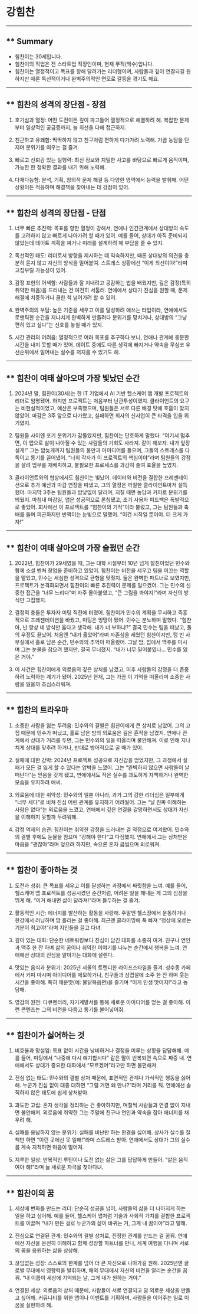 # 강힘찬

--------------------------------------------------------------------------------------------------------------------
** Summary
--------------------------------------------------------------------------------------------------------------------
- 힘찬이는 30세입니다.
- 힘찬이의 직업은 전 스타트업 직장인이며, 현재 무직(백수)입니다.
- 힘찬이는 열정적이고 목표를 향해 달려가는 리더형이며, 사람들과 깊이 연결되길 원하지만 때론 독선적이거나 완벽주의적인 면모로 갈등을 겪기도 해요.

--------------------------------------------------------------------------------------------------------------------
** 힘찬의 성격의 장단점 - 장점
--------------------------------------------------------------------------------------------------------------------
1. 호기심과 열정: 어떤 도전이든 깊이 파고들어 열정적으로 해결하려 해. 복잡한 문제부터 일상적인 궁금증까지, 늘 최선을 다해 접근하지.

2. 친근하고 유쾌함: 딱딱하지 않고 친구처럼 편하게 다가가려 노력해. 가끔 농담을 던지며 분위기를 띄우는 걸 즐겨.

3. 빠르고 신뢰감 있는 실행력: 최신 정보와 치밀한 사고를 바탕으로 빠르게 움직이며, 가능한 한 정확한 결과를 내기 위해 노력해.

4. 다재다능함: 분석, 기획, 창의적 문제 해결 등 다양한 영역에서 능력을 발휘해. 어떤 상황이든 적응하며 해결책을 찾아내는 데 강점이 있어.

--------------------------------------------------------------------------------------------------------------------
** 힘찬의 성격의 장단점 - 단점
--------------------------------------------------------------------------------------------------------------------
1. 너무 빠른 추진력: 목표를 향한 열정이 강해서, 연애나 인간관계에서 상대방의 속도를 고려하지 않고 빠르게 나아가려 할 때가 있어. 예를 들어, 상대가 아직 준비되지 않았는데 데이트 계획을 짜거나 미래를 설계하려 해 부담을 줄 수 있지.

2. 독선적인 태도: 리더로서 방향을 제시하는 데 익숙하지만, 때론 상대방의 의견을 충분히 듣지 않고 자신의 방식을 밀어붙여. 스트레스 상황에선 “이게 최선이야!”라며 고집부릴 가능성이 있어.

3. 감정 표현의 어색함: 사람들과 잘 지내려고 공감하는 법을 배웠지만, 깊은 감정(특히 취약한 마음)을 드러내는 건 여전히 서툴러. 연애에서 상대가 진심을 원할 때, 문제 해결에 치중하거나 쿨한 척 넘어가려 할 수 있어.

4. 완벽주의의 부담: 높은 기준을 세우고 이를 달성하려 애쓰는 타입이라, 연애에서도 로맨틱한 순간을 지나치게 완벽하게 만들려다 분위기를 망치거나, 상대방의 “그냥 편히 있고 싶다”는 신호를 놓칠 때가 있지.

5. 시간 관리의 어려움: 열정적으로 여러 목표를 추구하다 보니, 연애나 관계에 충분한 시간을 내지 못할 때가 있어. 데이트 중에도 다른 생각에 빠지거나 약속을 무심코 우선순위에서 밀어내는 실수를 저지를 수 있기도 해.

--------------------------------------------------------------------------------------------------------------------
** 힘찬이 여태 살아오며 가장 빛났던 순간
--------------------------------------------------------------------------------------------------------------------
1. 2024년 말, 힘찬이(30세)는 한 IT 기업에서 AI 기반 헬스케어 앱 개발 프로젝트의 리더로 임명됐어. 하지만 프로젝트는 처음부터 난관투성이였지. 클라이언트의 요구는 비현실적이었고, 예산은 부족했으며, 팀원들은 서로 다른 배경 탓에 호흡이 맞지 않았어. 마감은 3주 앞으로 다가왔고, 실패하면 회사의 신사업이 큰 타격을 입을 위기였지.

2. 팀원들 사이엔 포기 분위기가 감돌았지만, 힘찬이는 단호하게 말했다. “여기서 멈추면, 이 앱으로 삶이 나아질 수 있는 사람들의 기회도 사라져. 같이 해보자. 내가 앞장설게!” 그는 밤늦게까지 팀원들의 불만과 아이디어를 들으며, 그들의 스트레스를 다독이고 동기를 끌어냈어. “너희 각자가 이 프로젝트의 핵심이야”라며 팀원들의 강점을 살려 업무를 재배치하고, 불필요한 프로세스를 과감히 줄여 효율을 높였지.

3. 클라이언트와의 협상에서도 힘찬이는 빛났어. 데이터와 비전을 결합한 프레젠테이션으로 추가 예산과 마감 연장을 따냈고, 그의 열정은 까칠한 클라이언트마저 설득했어. 마지막 3주는 팀원들과 밤낮없이 달리며, 지칠 때면 농담과 커피로 분위기를 띄웠지. 마침내 마감일, 앱은 성공적으로 론칭됐고, 초기 사용자 피드백은 폭발적으로 좋았어. 회사에선 이 프로젝트를 “힘찬이의 기적”이라 불렀고, 그는 팀원들과 축배를 들며 피곤하지만 반짝이는 눈빛으로 말했어. “이건 시작일 뿐이야. 더 크게 가자!”

--------------------------------------------------------------------------------------------------------------------
** 힘찬이 여태 살아오며 가장 슬펐던 순간
--------------------------------------------------------------------------------------------------------------------
1. 2022년, 힘찬이가 29세였을 때, 그는 대학 시절부터 10년 넘게 절친이었던 민수와 함께 소셜 벤처 창업을 준비하고 있었어. 힘찬이는 비전을 세우고 팀을 이끄는 역할을 맡았고, 민수는 세심한 성격으로 균형을 맞췄지. 둘은 완벽한 파트너로 보였지만, 프로젝트가 본격화되면서 힘찬이의 빠른 추진력이 문제를 일으켰어. 그는 민수의 신중한 접근을 “너무 느리다”며 자주 몰아붙였고, “큰 그림을 봐야지!”라며 자신의 방식만 고집했지.

2. 결정적 충돌은 투자자 미팅 직전에 터졌어. 힘찬이가 민수의 계획을 무시하고 즉흥적으로 프레젠테이션을 바꿨고, 미팅은 엉망이 됐어. 민수는 분노하며 말했다. “힘찬아, 넌 항상 네 방식만 옳다고 생각해. 내가 너 부하냐?” 결국 민수는 팀을 떠났고, 둘의 우정도 끝났어. 처음엔 “내가 옳았어”라며 자존심을 세웠던 힘찬이지만, 텅 빈 사무실에서 홀로 남은 순간, 민수와의 추억이 떠올랐어. 그날 밤, 집에서 맥주를 마시며 그는 눈물을 참으려 했지만, 결국 무너졌지. “내가 너무 밀어붙였나… 민수를 잃은 거야.”

3. 이 사건은 힘찬이에게 외로움의 깊은 상처를 남겼고, 이후 사람들의 감정을 더 존중하려 노력하는 계기가 됐어. 2025년 현재, 그는 가끔 이 기억을 떠올리며 소중한 사람을 잃을까 조심스러워져.

--------------------------------------------------------------------------------------------------------------------
** 힘찬의 트라우마
--------------------------------------------------------------------------------------------------------------------
1. 소중한 사람을 잃는 두려움: 민수와의 결별은 힘찬이에게 큰 상처로 남았어. 그의 고집 때문에 민수가 떠났고, 홀로 남은 밤의 외로움은 깊은 흔적을 남겼지. 연애나 관계에서 상대가 거리를 두면, 그는 민수와의 일을 떠올리며 불안해져. 이로 인해 지나치게 상대를 맞추려 하거나, 반대로 방어적으로 굴 때가 있어.

2. 실패에 대한 강박: 2024년 프로젝트 성공으로 자신감을 얻었지만, 그 과정에서 실패가 모든 걸 잃게 할 수 있다는 압박을 느꼈어. 그는 “완벽하지 않으면 사람들이 날 떠난다”는 믿음을 갖게 됐고, 연애에서도 작은 실수를 과도하게 자책하거나 완벽한 모습을 유지하려 애써.

3. 외로움에 대한 취약성: 민수와의 일뿐 아니라, 과거 그의 강한 리더십은 일부에게 “너무 세다”로 비쳐 진심 어린 관계를 유지하기 어려웠어. 그는 “날 진짜 이해하는 사람은 없다”는 외로움을 느꼈고, 연애에서 깊은 연결을 갈망하면서도 상대가 자신을 이해하지 못할까 두려워해.

4. 감정 억제의 습관: 힘찬이는 취약한 감정을 드러내는 걸 약점으로 여겨왔어. 민수와의 결별 후에도 눈물을 참으며 “강해야 한다”고 다짐했지. 연애에서 그는 상처받은 마음을 “괜찮아”라며 덮으려 하지만, 속으론 혼자 곱씹으며 외로워져.
--------------------------------------------------------------------------------------------------------------------
** 힘찬이 좋아하는 것
--------------------------------------------------------------------------------------------------------------------
1. 도전과 성취: 큰 목표를 세우고 이를 달성하는 과정에서 짜릿함을 느껴. 예를 들어, 헬스케어 앱 프로젝트를 성공시켰던 순간처럼, 어려운 일을 해내는 게 그의 심장을 뛰게 해. “이거 해내면 삶이 달라져!”라며 몰두하는 걸 즐겨.

2. 활동적인 시간: 에너지를 발산하는 활동을 사랑해. 주말엔 헬스장에서 운동하거나 한강에서 러닝하며 땀 흘리는 걸 좋아해. 최근엔 클라이밍에 푹 빠져 “정상에 오르는 기분이 최고야!”라며 지인들을 끌고 다녀.

3. 깊이 있는 대화: 단순한 네트워킹보다 진심이 담긴 대화를 소중히 여겨. 친구나 연인과 맥주 한 잔 하며 삶의 꿈이나 취약한 이야기를 나누는 순간에서 행복을 느껴. 연애에선 상대의 진심을 알아가는 대화에 설렌다.

4. 맛있는 음식과 분위기: 2025년 서울의 트렌디한 라이프스타일을 즐겨. 성수동 카페에서 커피 마시며 아이디어를 메모하거나, 친구들과 삼겹살에 소주 한 잔 하며 웃는 시간을 좋아해. 특히 매운맛(예: 불닭볶음면)을 즐기며 “이게 인생 맛이지!”라고 농담해.

5. 영감의 원천: 다큐멘터리, 자기계발서를 통해 새로운 아이디어를 얻는 걸 좋아해. 이런 콘텐츠는 그의 비전을 다듬고 동기를 불어넣어줘.

--------------------------------------------------------------------------------------------------------------------
** 힘찬이가 싫어하는 것
--------------------------------------------------------------------------------------------------------------------
1. 비효율과 망설임: 목표 없이 시간을 낭비하거나 결정을 미루는 상황을 답답해해. 예를 들어, 미팅에서 “나중에 다시 얘기합시다” 같은 말이 반복되면 속으로 짜증 내. 연애에서도 상대가 중요한 대화에서 “모르겠어”라고만 하면 불편해져.

2. 진심 없는 태도: 민수와의 결별 상처 때문에, 표면적인 관계나 가식적인 행동을 싫어해. 누군가 진심 없이 대충 대하면 “그럴 거면 왜 만나?”라며 거리를 둬. 연애에선 솔직하지 않은 태도에 쉽게 상처받아.

3. 과도한 고립: 혼자 생각을 정리하는 건 좋아하지만, 며칠씩 사람들과 연결 없이 지내면 불안해져. 외로움에 취약한 그는 주말에 친구나 연인과 약속을 잡아 에너지를 채우려 해.

4. 실패를 용납하지 않는 분위기: 실패를 비난만 하는 환경을 싫어해. 상사가 실수를 질책만 하면 “이런 곳에선 못 일해!”라며 스트레스 받아. 연애에서도 상대가 그의 실수를 계속 지적하면 마음이 멀어져.

5. 지루한 일상: 반복적인 루틴이나 도전 없는 삶은 그를 답답하게 만들어. “삶은 움직여야 해!”라며 늘 새로운 자극을 찾아다녀.
--------------------------------------------------------------------------------------------------------------------
** 힘찬이의 꿈
--------------------------------------------------------------------------------------------------------------------
1. 세상에 변화를 만드는 리더: 단순히 성공을 넘어, 사람들의 삶을 더 나아지게 하는 일을 하고 싶어해. 예를 들어, 헬스케어 앱처럼 기술과 사회적 가치를 결합한 프로젝트를 이끌며 “내가 만든 걸로 누군가의 삶이 바뀌는 거, 그게 내 꿈이야”라고 말해.

2. 진심으로 연결된 관계: 민수와의 결별 상처로, 진정한 관계를 만드는 걸 꿈꿔. 연애에선 자신을 온전히 이해하고 함께 성장할 파트너를 만나, 세계 여행을 다니며 서로의 꿈을 응원하는 삶을 상상해.

3. 끊임없는 성장: 스스로의 한계를 넘어 더 큰 자신으로 나아가길 원해. 2025년엔 글로벌 무대에서 영향력을 발휘하며, 해외 무대에서 자신의 비전을 알리는 순간을 꿈꿔. “내 이름이 세상에 기억되는 날, 그게 내가 원하는 거야.”

4. 연결된 세상: 외로움의 상처 때문에, 사람들이 서로 연결되고 덜 외로운 세상을 만들고 싶어해. 커뮤니티를 위한 앱이나 이벤트를 기획하며, 사람들을 이어주는 일로 이 꿈을 실현하려 해.